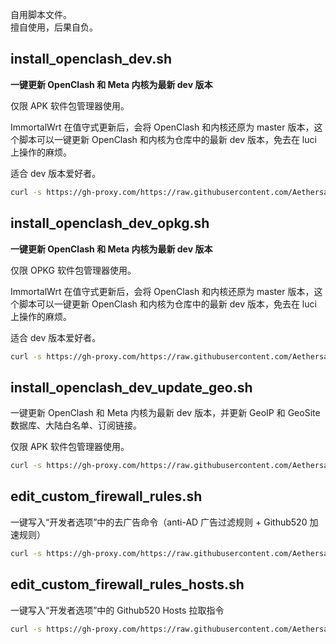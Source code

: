 自用脚本文件。  
擅自使用，后果自负。  


## install_openclash_dev.sh  

**一键更新 OpenClash 和 Meta 内核为最新 dev 版本**  

仅限 APK 软件包管理器使用。  

ImmortalWrt 在值守式更新后，会将 OpenClash 和内核还原为 master 版本，这个脚本可以一键更新 OpenClash 和内核为仓库中的最新 dev 版本，免去在 luci 上操作的麻烦。  

适合 dev 版本爱好者。  

```bash
curl -s https://gh-proxy.com/https://raw.githubusercontent.com/Aethersailor/Custom_OpenClash_Rules/refs/heads/main/shell/install_openclash_dev.sh | sh
```


## install_openclash_dev_opkg.sh 

**一键更新 OpenClash 和 Meta 内核为最新 dev 版本**  

仅限 OPKG 软件包管理器使用。  

ImmortalWrt 在值守式更新后，会将 OpenClash 和内核还原为 master 版本，这个脚本可以一键更新 OpenClash 和内核为仓库中的最新 dev 版本，免去在 luci 上操作的麻烦。  

适合 dev 版本爱好者。  

```bash
curl -s https://gh-proxy.com/https://raw.githubusercontent.com/Aethersailor/Custom_OpenClash_Rules/refs/heads/main/shell/install_openclash_dev_opkg.sh | sh
```
  

## install_openclash_dev_update_geo.sh  

一键更新 OpenClash 和 Meta 内核为最新 dev 版本，并更新 GeoIP 和 GeoSite 数据库、大陆白名单、订阅链接。  

仅限 APK 软件包管理器使用。  

```bash
curl -s https://gh-proxy.com/https://raw.githubusercontent.com/Aethersailor/Custom_OpenClash_Rules/refs/heads/main/shell/install_openclash_dev_update_geo.sh | sh
```


## edit_custom_firewall_rules.sh  

一键写入“开发者选项”中的去广告命令（anti-AD 广告过滤规则 + Github520 加速规则）  

```bash
curl -s https://gh-proxy.com/https://raw.githubusercontent.com/Aethersailor/Custom_OpenClash_Rules/refs/heads/main/shell/edit_custom_firewall_rules.sh | sh
```


## edit_custom_firewall_rules_hosts.sh  

一键写入“开发者选项”中的 Github520 Hosts 拉取指令  

```bash
curl -s https://gh-proxy.com/https://raw.githubusercontent.com/Aethersailor/Custom_OpenClash_Rules/refs/heads/main/shell/edit_custom_firewall_rules_hosts.sh | sh
```
